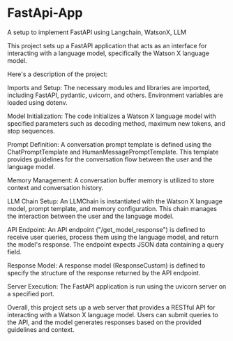 # FastApi-App
A setup to implement FastAPI using Langchain, WatsonX, LLM 


This project sets up a FastAPI application that acts as an interface for interacting with a language model, specifically the Watson X language model. 

Here's a description of the project:

Imports and Setup: The necessary modules and libraries are imported, including FastAPI, pydantic, uvicorn, and others. Environment variables are loaded using dotenv.

Model Initialization: The code initializes a Watson X language model with specified parameters such as decoding method, maximum new tokens, and stop sequences.

Prompt Definition: A conversation prompt template is defined using the ChatPromptTemplate and HumanMessagePromptTemplate. This template provides guidelines for the conversation flow between the user and the language model.

Memory Management: A conversation buffer memory is utilized to store context and conversation history.

LLM Chain Setup: An LLMChain is instantiated with the Watson X language model, prompt template, and memory configuration. This chain manages the interaction between the user and the language model.

API Endpoint: An API endpoint ("/get_model_response") is defined to receive user queries, process them using the language model, and return the model's response. The endpoint expects JSON data containing a query field.

Response Model: A response model (ResponseCustom) is defined to specify the structure of the response returned by the API endpoint.

Server Execution: The FastAPI application is run using the uvicorn server on a specified port.

Overall, this project sets up a web server that provides a RESTful API for interacting with a Watson X language model. Users can submit queries to the API, and the model generates responses based on the provided guidelines and context. 
